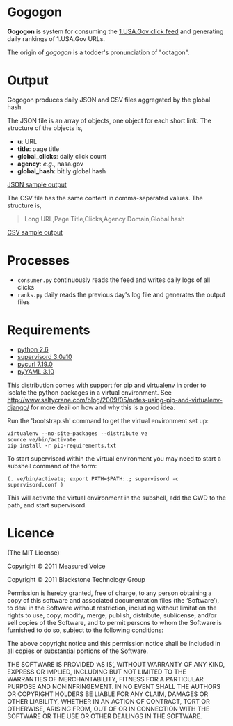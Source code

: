 Gogogon
=======

**Gogogon** is system for consuming the [1.USA.Gov click feed](http://bitly.measuredvoice.com/usa.gov) 
and generating daily rankings of 1.USA.Gov URLs.

The origin of *gogogon* is a todder's pronunciation of "octagon".

Output
======

Gogogon produces daily JSON and CSV files aggregated by the global hash.

The JSON file is an array of objects, one object for each short link. The structure of the objects is,

 * **u**: URL
 * **title**: page title
 * **global_clicks**: daily click count
 * **agency**: *e.g.*, nasa.gov
 * **global_hash**: bit.ly global hash

[JSON sample output](https://gist.github.com/1068435)

The CSV file has the same content in comma-separated values. The structure is, 

> Long URL,Page Title,Clicks,Agency Domain,Global hash

[CSV sample output](https://gist.github.com/1068436)

Processes
=========

 * `consumer.py` continuously reads the feed and writes daily logs of all clicks
 * `ranks.py` daily reads the previous day's log file and generates the output files

Requirements
============

 * [python 2.6](http://www.python.org/download/releases/2.6/)
 * [supervisord 3.0a10](http://supervisord.org/)
 * [pycurl 7.19.0](http://pycurl.sourceforge.net/)
 * [pyYAML 3.10](http://pyyaml.org/)

This distribution comes with support for pip and virtualenv in order
to isolate the python packages in a virtual environment. See
http://www.saltycrane.com/blog/2009/05/notes-using-pip-and-virtualenv-django/
for more deail on how and why this is a good idea.

Run the 'bootstrap.sh' command to get the virtual environment set up:

    virtualenv --no-site-packages --distribute ve
    source ve/bin/activate
    pip install -r pip-requirements.txt

To start supervisord within the virtual environment you may
need to start a subshell  command of the form:

    (. ve/bin/activate; export PATH=$PATH:.; supervisord -c supervisord.conf )

This will activate the virtual environment in the subshell, add the CWD to
the path, and start supervisord.

Licence
=======

(The MIT License)

Copyright © 2011 Measured Voice

Copyright © 2011 Blackstone Technology Group

Permission is hereby granted, free of charge, to any person obtaining a copy of
this software and associated documentation files (the ‘Software’), to deal in
the Software without restriction, including without limitation the rights to
use, copy, modify, merge, publish, distribute, sublicense, and/or sell copies of
the Software, and to permit persons to whom the Software is furnished to do so,
subject to the following conditions:

The above copyright notice and this permission notice shall be included in all
copies or substantial portions of the Software.

THE SOFTWARE IS PROVIDED ‘AS IS’, WITHOUT WARRANTY OF ANY KIND, EXPRESS OR
IMPLIED, INCLUDING BUT NOT LIMITED TO THE WARRANTIES OF MERCHANTABILITY, FITNESS
FOR A PARTICULAR PURPOSE AND NONINFRINGEMENT. IN NO EVENT SHALL THE AUTHORS OR
COPYRIGHT HOLDERS BE LIABLE FOR ANY CLAIM, DAMAGES OR OTHER LIABILITY, WHETHER
IN AN ACTION OF CONTRACT, TORT OR OTHERWISE, ARISING FROM, OUT OF OR IN
CONNECTION WITH THE SOFTWARE OR THE USE OR OTHER DEALINGS IN THE SOFTWARE.
